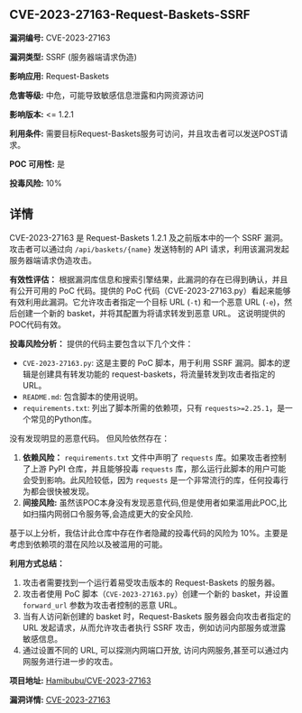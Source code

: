 ## CVE-2023-27163-Request-Baskets-SSRF

**漏洞编号:** CVE-2023-27163

**漏洞类型:** SSRF (服务器端请求伪造)

**影响应用:** Request-Baskets

**危害等级:** 中危，可能导致敏感信息泄露和内网资源访问

**影响版本:** <= 1.2.1

**利用条件:** 需要目标Request-Baskets服务可访问，并且攻击者可以发送POST请求。

**POC 可用性:** 是

**投毒风险:** 10%

## 详情

CVE-2023-27163 是 Request-Baskets 1.2.1 及之前版本中的一个 SSRF 漏洞。攻击者可以通过向 `/api/baskets/{name}` 发送特制的 API 请求，利用该漏洞发起服务器端请求伪造攻击。 

**有效性评估：**
根据漏洞库信息和搜索引擎结果，此漏洞的存在已得到确认，并且有公开可用的 PoC 代码。提供的 PoC 代码（CVE-2023-27163.py）看起来能够有效利用此漏洞。它允许攻击者指定一个目标 URL (`-t`) 和一个恶意 URL (`-e`)，然后创建一个新的 basket，并将其配置为将请求转发到恶意 URL。 这说明提供的POC代码有效。

**投毒风险分析：**
提供的代码主要包含以下几个文件：
*   `CVE-2023-27163.py`:  这是主要的 PoC 脚本，用于利用 SSRF 漏洞。脚本的逻辑是创建具有转发功能的 request-baskets，将流量转发到攻击者指定的 URL。
*   `README.md`:  包含脚本的使用说明。
*   `requirements.txt`:  列出了脚本所需的依赖项，只有 `requests>=2.25.1`，是一个常见的Python库。

没有发现明显的恶意代码。 但风险依然存在：

1.  **依赖风险：** `requirements.txt` 文件中声明了 `requests` 库。如果攻击者控制了上游 PyPI 仓库，并且能够投毒 `requests` 库，那么运行此脚本的用户可能会受到影响。此风险较低，因为 `requests` 是一个非常流行的库，任何投毒行为都会很快被发现。
2. **间接风险:**  虽然该POC本身没有发现恶意代码,但是使用者如果滥用此POC,比如扫描内网弱口令服务等,会造成更大的安全风险.

基于以上分析，我估计此仓库中存在作者隐藏的投毒代码的风险为 10%。主要是考虑到依赖项的潜在风险以及被滥用的可能。

**利用方式总结：**
1.  攻击者需要找到一个运行着易受攻击版本的 Request-Baskets 的服务器。
2.  攻击者使用 PoC 脚本（`CVE-2023-27163.py`）创建一个新的 basket，并设置 `forward_url` 参数为攻击者控制的恶意 URL。
3.  当有人访问新创建的 basket 时，Request-Baskets 服务器会向攻击者指定的 URL 发起请求，从而允许攻击者执行 SSRF 攻击，例如访问内部服务或泄露敏感信息。
4.  通过设置不同的 URL, 可以探测内网端口开放, 访问内网服务,甚至可以通过内网服务进行进一步的攻击。

**项目地址:** [Hamibubu/CVE-2023-27163](https://github.com/Hamibubu/CVE-2023-27163)

**漏洞详情:** [CVE-2023-27163](https://nvd.nist.gov/vuln/detail/CVE-2023-27163)